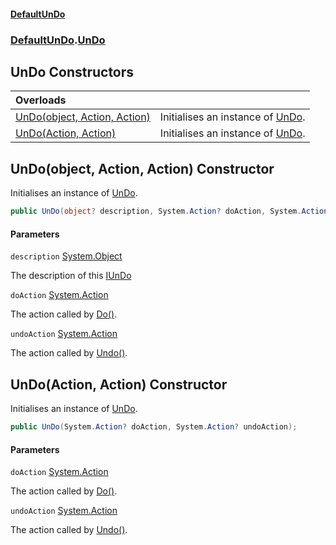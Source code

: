 #### [DefaultUnDo](../../index.md 'index')
### [DefaultUnDo](../../index.md#DefaultUnDo 'DefaultUnDo').[UnDo](index.md 'DefaultUnDo\.UnDo')

## UnDo Constructors

| Overloads | |
| :--- | :--- |
| [UnDo\(object, Action, Action\)](UnDo.md#DefaultUnDo.UnDo.UnDo(object,System.Action,System.Action) 'DefaultUnDo\.UnDo\.UnDo\(object, System\.Action, System\.Action\)') | Initialises an instance of [UnDo](index.md 'DefaultUnDo\.UnDo')\. |
| [UnDo\(Action, Action\)](UnDo.md#DefaultUnDo.UnDo.UnDo(System.Action,System.Action) 'DefaultUnDo\.UnDo\.UnDo\(System\.Action, System\.Action\)') | Initialises an instance of [UnDo](index.md 'DefaultUnDo\.UnDo')\. |

<a name='DefaultUnDo.UnDo.UnDo(object,System.Action,System.Action)'></a>

## UnDo\(object, Action, Action\) Constructor

Initialises an instance of [UnDo](index.md 'DefaultUnDo\.UnDo')\.

```csharp
public UnDo(object? description, System.Action? doAction, System.Action? undoAction);
```
#### Parameters

<a name='DefaultUnDo.UnDo.UnDo(object,System.Action,System.Action).description'></a>

`description` [System\.Object](https://docs.microsoft.com/en-us/dotnet/api/System.Object 'System\.Object')

The description of this [IUnDo](../IUnDo/index.md 'DefaultUnDo\.IUnDo')

<a name='DefaultUnDo.UnDo.UnDo(object,System.Action,System.Action).doAction'></a>

`doAction` [System\.Action](https://docs.microsoft.com/en-us/dotnet/api/System.Action 'System\.Action')

The action called by [Do\(\)](../IUnDo/Do().md 'DefaultUnDo\.IUnDo\.Do\(\)')\.

<a name='DefaultUnDo.UnDo.UnDo(object,System.Action,System.Action).undoAction'></a>

`undoAction` [System\.Action](https://docs.microsoft.com/en-us/dotnet/api/System.Action 'System\.Action')

The action called by [Undo\(\)](../IUnDo/Undo().md 'DefaultUnDo\.IUnDo\.Undo\(\)')\.

<a name='DefaultUnDo.UnDo.UnDo(System.Action,System.Action)'></a>

## UnDo\(Action, Action\) Constructor

Initialises an instance of [UnDo](index.md 'DefaultUnDo\.UnDo')\.

```csharp
public UnDo(System.Action? doAction, System.Action? undoAction);
```
#### Parameters

<a name='DefaultUnDo.UnDo.UnDo(System.Action,System.Action).doAction'></a>

`doAction` [System\.Action](https://docs.microsoft.com/en-us/dotnet/api/System.Action 'System\.Action')

The action called by [Do\(\)](../IUnDo/Do().md 'DefaultUnDo\.IUnDo\.Do\(\)')\.

<a name='DefaultUnDo.UnDo.UnDo(System.Action,System.Action).undoAction'></a>

`undoAction` [System\.Action](https://docs.microsoft.com/en-us/dotnet/api/System.Action 'System\.Action')

The action called by [Undo\(\)](../IUnDo/Undo().md 'DefaultUnDo\.IUnDo\.Undo\(\)')\.